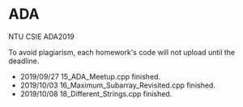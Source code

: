 # ADA

NTU CSIE ADA2019

To avoid plagiarism, each homework's code will not upload until the deadline.

* 2019/09/27 15_ADA_Meetup.cpp finished.
* 2019/10/03 16_Maximum_Subarray_Revisited.cpp finished.
* 2019/10/08 18_Different_Strings.cpp finished.
